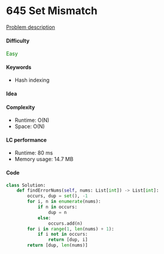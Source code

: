 645 Set Mismatch
=======================
[Problem description](https://leetcode.com/problems/set-mismatch/)

#### Difficulty
<span style="color:green">Easy</span>

#### Keywords
- Hash indexing

#### Idea

#### Complexity
- Runtime: O(N)
- Space: O(N)

#### LC performance
- Runtime: 80 ms
- Memory usage: 14.7 MB

#### Code
```python
class Solution:
    def findErrorNums(self, nums: List[int]) -> List[int]:
        occurs, dup = set(), -1
        for i, n in enumerate(nums):
            if n in occurs:
                dup = n
            else:
                occurs.add(n)
        for i in range(1, len(nums) + 1):
            if i not in occurs:
                return [dup, i]
        return [dup, len(nums)]
```